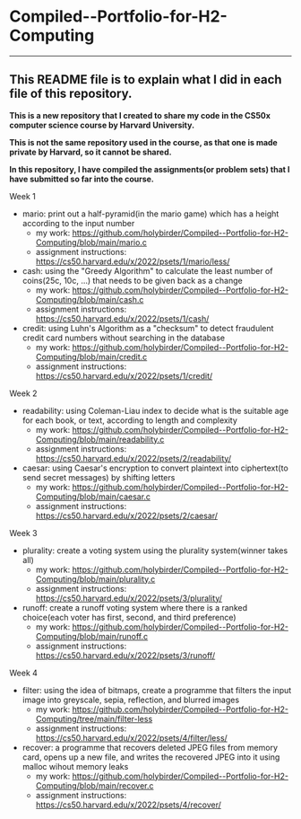 # Compiled--Portfolio-for-H2-Computing
---
This README file is to explain what I did in each file of this repository.
---
**This is a new repository that I created to share my code in the CS50x computer science course by Harvard University.**

**This is not the same repository used in the course, as that one is made private by Harvard, so it cannot be shared.**

**In this repository, I have compiled the assignments(or problem sets) that I have submitted so far into the course.**

Week 1
- mario: print out a half-pyramid(in the mario game) which has a height according to the input number
   - my work: https://github.com/holybirder/Compiled--Portfolio-for-H2-Computing/blob/main/mario.c
   - assignment instructions: https://cs50.harvard.edu/x/2022/psets/1/mario/less/
- cash: using the "Greedy Algorithm" to calculate the least number of coins(25c, 10c, ...) that needs to be given back as a change
   - my work: https://github.com/holybirder/Compiled--Portfolio-for-H2-Computing/blob/main/cash.c
   - assignment instructions: https://cs50.harvard.edu/x/2022/psets/1/cash/
- credit: using Luhn's Algorithm as a "checksum" to detect fraudulent credit card numbers without searching in the database
   - my work: https://github.com/holybirder/Compiled--Portfolio-for-H2-Computing/blob/main/credit.c
   - assignment instructions: https://cs50.harvard.edu/x/2022/psets/1/credit/ 

Week 2
- readability: using Coleman-Liau index to decide what is  the suitable age for each book, or text, according to length and complexity
   - my work: https://github.com/holybirder/Compiled--Portfolio-for-H2-Computing/blob/main/readability.c
   - assignment instructions: https://cs50.harvard.edu/x/2022/psets/2/readability/
- caesar: using Caesar's encryption to convert plaintext into ciphertext(to send secret messages) by shifting letters
   - my work: https://github.com/holybirder/Compiled--Portfolio-for-H2-Computing/blob/main/caesar.c
   - assignment instructions: https://cs50.harvard.edu/x/2022/psets/2/caesar/

Week 3
- plurality: create a voting system using the plurality system(winner takes all)
   - my work: https://github.com/holybirder/Compiled--Portfolio-for-H2-Computing/blob/main/plurality.c
   - assignment instructions: https://cs50.harvard.edu/x/2022/psets/3/plurality/
- runoff: create a runoff voting system where there is a ranked choice(each voter has first, second, and third preference)
   - my work: https://github.com/holybirder/Compiled--Portfolio-for-H2-Computing/blob/main/runoff.c
   - assignment instructions: https://cs50.harvard.edu/x/2022/psets/3/runoff/

Week 4
- filter: using the idea of bitmaps, create a programme that filters the input image into greyscale, sepia, reflection, and blurred images
   - my work: https://github.com/holybirder/Compiled--Portfolio-for-H2-Computing/tree/main/filter-less
   - assignment instructions: https://cs50.harvard.edu/x/2022/psets/4/filter/less/
- recover: a programme that recovers deleted JPEG files from memory card, opens up a new file, and writes the recovered JPEG into it using malloc wihout memory leaks
   - my work: https://github.com/holybirder/Compiled--Portfolio-for-H2-Computing/blob/main/recover.c
   - assignment instructions: https://cs50.harvard.edu/x/2022/psets/4/recover/
 
